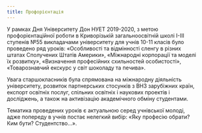 ```yaml
---
title: Профорієнтація
---
```


У рамках Дня Університету Дон НУЕТ 2019-2020, з метою профорієнтаційної роботи в Криворізькій загальноосвітній школі І-ІІІ ступенів №55 викладачами університету для учнів 10-11 класів було проведено ряд уроків: «Особливості та відмінності сленгу в різних штатах Сполучених Штатів Америки», «Міжнародні корпорації та моделі їх розвитку», «Визначення професійних схильностей особистості», «Товарознавчий екскурс у світ шоколаду та печива».

Увага старшокласників була спрямована на міжнародну діяльність університету, розвиток партнерських стосунків з ВНЗ зарубіжних країн, експорт освітніх послуг, спільних освітніх і наукових проектів і досліджень, а також на активізацію академічного обміну студентами.

Тематика проведених уроків є актуальною серед учнівської молоді, адже попереду в учнів постає нелегкий вибір: «Яку професію обрати? Ким бути? Студентство…».

<slideshow></slideshow>
